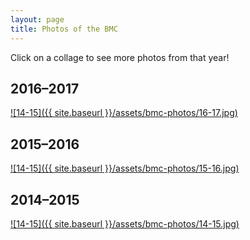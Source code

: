 ```yaml
---
layout: page
title: Photos of the BMC
---
```


Click on a collage to see more photos from that year!

## 2016&ndash;2017

[![14-15]({{ site.baseurl }}/assets/bmc-photos/16-17.jpg)](https://photos.app.goo.gl/qgMqNgqaVutZrL4z2)

## 2015&ndash;2016

[![14-15]({{ site.baseurl }}/assets/bmc-photos/15-16.jpg)](https://photos.app.goo.gl/6BqLyEfyEcoE45DW2)

## 2014&ndash;2015

[![14-15]({{ site.baseurl }}/assets/bmc-photos/14-15.jpg)](https://photos.app.goo.gl/MeSKke1XL1WcCh673)